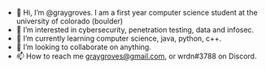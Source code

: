 - 👋 Hi, I’m @graygroves. I am a first year computer science student at the university of colorado (boulder)
- 👀 I’m interested in cybersecurity, penetration testing, data and infosec.
- 🌱 I’m currently learning computer science, java, python, c++.
- 💞️ I’m looking to collaborate on anything.
- 📫 How to reach me graygroves@gmail.com, or wrdn#3788 on Discord.

<!---
graygroves/graygroves is a ✨ special ✨ repository because its `README.md` (this file) appears on your GitHub profile.
You can click the Preview link to take a look at your changes.
--->
